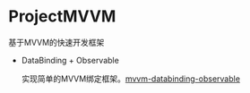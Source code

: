 # ProjectMVVM
基于MVVM的快速开发框架

* DataBinding + Observable
  
  实现简单的MVVM绑定框架。[mvvm-databinding-observable](https://github.com/vivek-wo/ProjectMVVM/tree/mvvm-databinding-observable)

